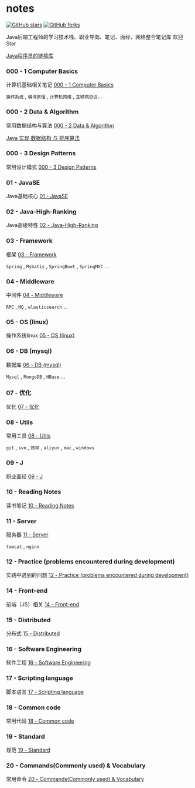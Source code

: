 # notes
[![GitHub stars](https://img.shields.io/github/stars/loveincode/notes.svg?style=social&label=Stars)](https://github.com/loveincode/notes)
[![GitHub forks](https://img.shields.io/github/forks/loveincode/notes.svg?style=social&label=Forks)](https://github.com/loveincode/notes)

Java后端工程师的学习技术栈、职业导向、笔记、面经、网络整合笔记库 欢迎Star

[Java程序员的链接库](https://github.com/loveincode/notes/blob/master/%E6%94%B6%E8%97%8F/%E5%A5%BD%E9%93%BE%E6%8E%A5.md)

### 000 - 1 Computer Basics

  计算机基础相关笔记 [000 - 1 Computer Basics](https://github.com/loveincode/notes/tree/master/000%20-%201%20Computer%20Basics)

  `操作系统` , `编译原理` , `计算机网络` , `互联网协议`...

### 000 - 2 Data & Algorithm

  常用数据结构与算法 [000 - 2 Data & Algorithm](https://github.com/loveincode/notes/tree/master/000%20-%202%20Data%20%26%20Algorithm)

  [Java 实现 数据结构 与 排序算法](https://github.com/loveincode/Data-structures-and-algorithms)

### 000 - 3 Design Patterns

  常用设计模式 [000 - 3 Design Patterns](https://github.com/loveincode/notes/tree/master/000%20-%203%20Design%20Patterns)

### 01 - JavaSE

  Java基础核心 [01 - JavaSE](https://github.com/loveincode/notes/tree/master/01%20-%20JavaSE)

### 02 - Java-High-Ranking

  Java高级特性 [02 - Java-High-Ranking](https://github.com/loveincode/notes/tree/master/02%20-%20Java-High-Ranking)

### 03 - Framework

  框架 [03 - Framework](https://github.com/loveincode/notes/tree/master/03%20-%20Framework)

  `Spring` , `Mybatis` , `SpringBoot` , `SpringMVC` ...

### 04 - Middleware

  中间件 [04 - Middleware](https://github.com/loveincode/notes/tree/master/04%20-%20Middleware)

  `RPC` , `MQ` , `elasticsearch`  ...

### 05 - OS (linux)

  操作系统linux [05 - OS (linux)](https://github.com/loveincode/notes/tree/master/05%20-%20OS%20(linux))

### 06 - DB (mysql)

  数据库 [06 - DB (mysql)](https://github.com/loveincode/notes/tree/master/06%20-%20DB%20(mysql))

  `Mysql` , `MongoDB` , `HBase`  ...

### 07 - 优化

  优化 [07 - 优化](https://github.com/loveincode/notes/tree/master/07%20-%20%E4%BC%98%E5%8C%96)

### 08 - Utils

  常用工具 [08 - Utils](https://github.com/loveincode/notes/tree/master/08%20-%20Utils)

  `git` , `svn` , `效率` , `aliyun` , `mac` , `windows`

### 09 - J

  职业面经 [09 - J](https://github.com/loveincode/notes/tree/master/09%20-%20J)

### 10 - Reading Notes

  读书笔记 [10 - Reading Notes](https://github.com/loveincode/notes/tree/master/10%20-%20Reading%20Notes)

### 11 - Server

  服务器 [11 - Server](https://github.com/loveincode/notes/tree/master/11%20-%20Server)

  `tomcat` , `nginx`

### 12 - Practice (problems encountered during development)

  实践中遇到的问题 [12 - Practice (problems encountered during development)](https://github.com/loveincode/notes/tree/master/12%20-%20Practice%20(problems%20encountered%20during%20development))

### 14 - Front-end

  前端（JS）相关 [14 - Front-end](https://github.com/loveincode/notes/tree/master/14%20-%20Front-end)

### 15 - Distributed

  分布式 [15 - Distributed](https://github.com/loveincode/notes/tree/master/15%20-%20Distributed)

### 16 - Software Engineering

  软件工程 [16 - Software Engineering](https://github.com/loveincode/notes/tree/master/16%20-%20Software%20Engineering)

### 17 - Scripting language

  脚本语言 [17 - Scripting language](https://github.com/loveincode/notes/tree/master/17%20-%20Scripting%20language)

### 18 - Common code

  常用代码 [18 - Common code](https://github.com/loveincode/notes/tree/master/18%20-%20Common%20code)

### 19 - Standard

  规范 [19 - Standard](https://github.com/loveincode/notes/tree/master/19%20-%20Standard)

### 20 - Commands(Commonly used) & Vocabulary

  常用命令 [20 - Commands(Commonly used) & Vocabulary](https://github.com/loveincode/notes/tree/master/20%20-%20Commands(Commonly%20used)%20%26%20Vocabulary)
